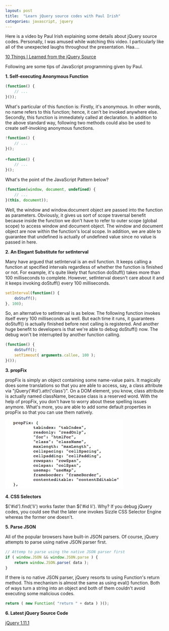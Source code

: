 ```yaml
---
layout: post
title:  "Learn jQuery source codes with Paul Irish"
categories: javascript, jquery
---
```


Here is a video by Paul Irish explaining some details about jQuery source codes. Personally, I was amused while watching this video. I particularly like all of the unexpected laughs throughout the presentation. Haa....

[10 Things I Learned from the jQuery Source](http://www.paulirish.com/2010/10-things-i-learned-from-the-jquery-source/)

Following are some tips of JavaScript programming given by Paul.

**1. Self-executing Anonymous Function**

```javascript
(function() {
    // ...
}());
```

What's particular of this function is: Firstly, it's anonymous. In other words, no name refers to this function; hence, it can't be invoked anywhere else. Secondly, this function is immediately called at declaration. In addition to the above standard way, following two methods could also be used to create self-invoking anonymous functions.

```javascript
!function() {
    // ...
}();

+function() {
    // ...
}();
```

What's the point of the JavaScript Pattern below?

```javascript
(function(window, document, undefined) {
    // ...
}(this, document));
```

Well, the window and window.document object are passed into the function as parameters. Obviously, it gives us sort of scope traversal benefit because inside the function we don't have to refer to outer scope (global scope) to access window and document object. The window and document object are now within the function's local scope. In addition, we are able to guarantee that undefined is actually of undefined value since no value is passed in here.

**2. An Elegant Substitute for setInterval**

Many have argued that setInterval is an evil function. It keeps calling a function at specified intervals regardless of whether the function is finished or not. For example, it's quite likely that function doStuff() takes more than 100 milliseconds to complete. However, setInterval doesn't care about it and it keeps invoking doStuff() every 100 milliseconds.

```javascript
setInterval(function() {
    doStuff();
}, 100);
```

So, an alternative to setInterval is as below. The following function invokes itself every 100 milliseconds as well. But each time it runs, it guarantees doStuff() is actually finished before next calling is registered. And another huge benefit to developers is that we're able to debug doStuff() now. The debug won't be interrupted by another function calling.

```javascript
(function() {
    doStuff();
    setTimeout( arguments.callee, 100 );
}());
```

**3. propFix**

propFix is simply an object containing some name-value pairs. It magically does some translations so that you are able to access, say, a class attribute via "jQuery('#id').attr('class')". On a DOM element, you know, class attribute is actually named className, because class is a reserved word. With the help of propFix, you don't have to worry about these spelling issues anymore. What's more, you are able to add some default properties in propFix so that you can use them natively.

![propFix](/assets/2012-03-02-variable-propfix.png "propFix")

**4. CSS Selectors**

$('#id').find('li') works faster than $('#id li'). Why? If you debug jQuery codes, you could see that the later one invokes Sizzle CSS Selector Engine whereas the former one doesn't.

**5. Parse JSON**

All of the popular browsers have built-in JSON parsers. Of course, jQuery attempts to parse using native JSON parser first.

```javascript
// Attemp to parse using the native JSON parser first
if ( window.JSON && window.JSON.parse ) {
    return window.JSON.parse( data );
}
```

If there is no native JSON parser, jQuery resorts to using Function's return method. This mechanism is almost the same as using eval() function. Both of ways turn a string into an object and both of them couldn't avoid executing some malicious codes.

```javascript
return ( new Function( "return " + data ) )();
```

**6. Latest jQuery Source Code**

[jQuery 1.11.1](http://bit.ly/jqsource)